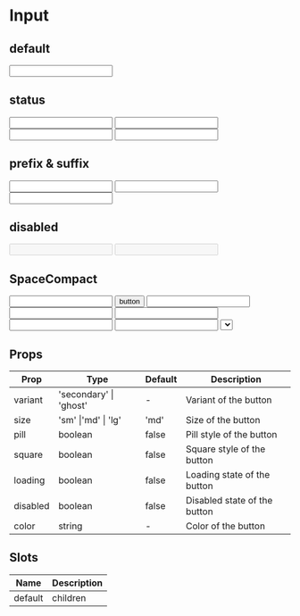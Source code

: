 <script setup>
import { Input,SpaceCompact ,Select,Button} from 'tailv'
</script>

# Input

## default

<div class="flex flex-wrap gap-2">
  <Input  class="w-full"/>
</div>

## status

<div class="flex flex-wrap gap-2"> 
  <Input class="w-full"/>
  <Input status="success" class="w-full"/>
  <Input status="warning" class="w-full"/>
  <Input status="danger" class="w-full"/>
</div>

## prefix & suffix

<div class="flex flex-wrap gap-2"> 
  <Input prefix="prefix" class="w-full"/>
  <Input suffix="suffix" class="w-full"/>
  <Input prefix="prefix" suffix="suffix" class="w-full"/>
</div>

## disabled

<div class="flex flex-wrap gap-2"> 
    <Input disabled class="w-full"/>
    <Input disabled prefix="prefix" class="w-full"/>
</div>

## SpaceCompact

<div class="flex flex-wrap gap-2"> 
    <SpaceCompact class="w-full">
      <Input  />
      <Button >button</Button>
    </SpaceCompact>
  <SpaceCompact class="w-full">
      <Input  />
      <Input  />
      <Input  />
      <Input  />
    </SpaceCompact>
  <SpaceCompact class="w-full "> 
      <Input  />
      <Select placeholder="placeholder" class="w-20" :options="[
  { value: 1, label: 'Wade Cooper' }, 
  { value: 2, label: 'Arlene Mccoy' },
  { value: 3, label: 'Devon Webb' },
  { value: 4, label: 'Tom Cook' },
  { value: 5, label: 'Tanya Fox' },
  { value: 6, label: 'Hellen Schmvaluet' },
  { value: 7, label: 'Caroline Schultz' },
  { value: 8, label: 'Mason Heaney' },
  { value: 9, label: 'Claudie Smitham' },
  { value: 10, label: 'Emil Schaefer' },
]"/>
    </SpaceCompact>
</div>

## Props

| Prop     | Type                   | Default | Description                  |
| -------- | ---------------------- | ------- | ---------------------------- |
| variant  | 'secondary' \| 'ghost' | -       | Variant of the button        |
| size     | 'sm' \|'md' \| 'lg'    | 'md'    | Size of the button           |
| pill     | boolean                | false   | Pill style of the button     |
| square   | boolean                | false   | Square style of the button   |
| loading  | boolean                | false   | Loading state of the button  |
| disabled | boolean                | false   | Disabled state of the button |
| color    | string                 | -       | Color of the button          |

## Slots

| Name    | Description |
| ------- | ----------- |
| default | children    |
